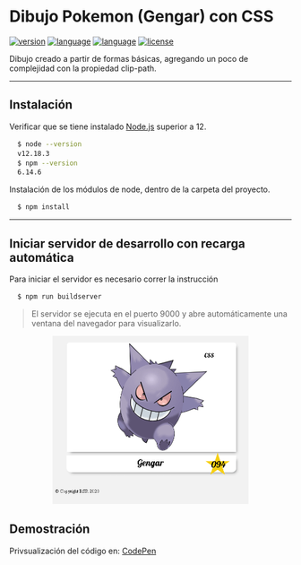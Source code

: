 # Dibujo Pokemon (Gengar) con CSS

[![version](https://svgshare.com/i/P9C.svg)](https://www.npmjs.com/package/npm)
[![language](https://svgshare.com/i/PAE.svg)](https://www.npmjs.com/package/pug)
[![language](https://svgshare.com/i/P97.svg)](https://www.npmjs.com/package/sass)
[![license](https://svgshare.com/i/PAR.svg)](LICENSE)

Dibujo creado a partir de formas b&aacute;sicas, agregando un poco de complejidad con la propiedad clip-path.

---

## Instalaci&oacute;n

Verificar que se tiene instalado [Node.js](https://nodejs.org/es/) superior a 12.

```bash
  $ node --version
  v12.18.3
  $ npm --version
  6.14.6
```

Instalaci&oacute;n de los m&oacute;dulos de node, dentro de la carpeta del proyecto.

```bash
  $ npm install
```

---

## Iniciar servidor de desarrollo con recarga autom&aacute;tica

Para iniciar el servidor es necesario correr la instrucci&oacute;n

```bash
  $ npm run buildserver
```

> El servidor se ejecuta en el puerto 9000 y abre autom&aacute;ticamente una ventana del navegador para visualizarlo.

<p align="center">
  <img width="350" height="300" src="src/images/preview.png">
</p>

## Demostraci&oacute;n

Privsualizaci&oacute;n del c&oacute;digo en: [CodePen](https://t.co/XfdN0VIr87?amp=1)